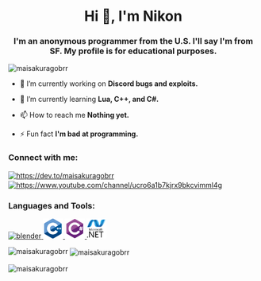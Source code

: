 <h1 align="center">Hi 👋, I'm Nikon</h1>
<h3 align="center">I'm an anonymous programmer from the U.S. I'll say I'm from SF. My profile is for educational purposes.</h3>

<p align="left"> <img src="https://komarev.com/ghpvc/?username=maisakuragobrr&label=Profile%20views&color=0e75b6&style=flat" alt="maisakuragobrr" /> </p>

- 🔭 I’m currently working on **Discord bugs and exploits.**

- 🌱 I’m currently learning **Lua, C++, and C#.**

- 📫 How to reach me **Nothing yet.**

- ⚡ Fun fact **I'm bad at programming.**

<h3 align="left">Connect with me:</h3>
<p align="left">
<a href="https://dev.to/https://dev.to/maisakuragobrr" target="blank"><img align="center" src="https://raw.githubusercontent.com/rahuldkjain/github-profile-readme-generator/master/src/images/icons/Social/devto.svg" alt="https://dev.to/maisakuragobrr" height="30" width="40" /></a>
<a href="https://www.youtube.com/c/https://www.youtube.com/channel/ucro6a1b7kjrx9bkcvimml4g" target="blank"><img align="center" src="https://raw.githubusercontent.com/rahuldkjain/github-profile-readme-generator/master/src/images/icons/Social/youtube.svg" alt="https://www.youtube.com/channel/ucro6a1b7kjrx9bkcvimml4g" height="30" width="40" /></a>
</p>

<h3 align="left">Languages and Tools:</h3>
<p align="left"> <a href="https://www.blender.org/" target="_blank" rel="noreferrer"> <img src="https://download.blender.org/branding/community/blender_community_badge_white.svg" alt="blender" width="40" height="40"/> </a> <a href="https://www.w3schools.com/cpp/" target="_blank" rel="noreferrer"> <img src="https://raw.githubusercontent.com/devicons/devicon/master/icons/cplusplus/cplusplus-original.svg" alt="cplusplus" width="40" height="40"/> </a> <a href="https://www.w3schools.com/cs/" target="_blank" rel="noreferrer"> <img src="https://raw.githubusercontent.com/devicons/devicon/master/icons/csharp/csharp-original.svg" alt="csharp" width="40" height="40"/> </a> <a href="https://dotnet.microsoft.com/" target="_blank" rel="noreferrer"> <img src="https://raw.githubusercontent.com/devicons/devicon/master/icons/dot-net/dot-net-original-wordmark.svg" alt="dotnet" width="40" height="40"/> </a> </p>

<p><img align="left" src="https://github-readme-stats.vercel.app/api/top-langs?username=maisakuragobrr&show_icons=true&locale=en&layout=compact" alt="maisakuragobrr" /></p>

<p>&nbsp;<img align="center" src="https://github-readme-stats.vercel.app/api?username=maisakuragobrr&show_icons=true&locale=en" alt="maisakuragobrr" /></p>

<p><img align="center" src="https://github-readme-streak-stats.herokuapp.com/?user=maisakuragobrr&" alt="maisakuragobrr" /></p>
